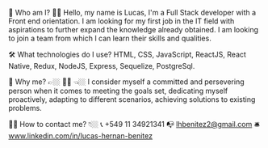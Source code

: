 🎤 Who am I?
👋🏼 Hello, my name is Lucas, I'm a Full Stack developer with a Front end orientation. I am looking for my first job in the IT field with aspirations to further expand the knowledge already obtained. I am looking to join a team from which I can learn their skills and qualities.

🛠 What technologies do I use?
HTML, CSS, JavaScript, ReactJS, React Native, Redux, NodeJS, Express, Sequelize, PostgreSql.

📌 Why me? 👉🏼 👦🏻 👈🏼
I consider myself a committed and persevering person when it comes to meeting the goals set, dedicating myself proactively, adapting to different scenarios, achieving solutions to existing problems.

🕵🏼 How to contact me? 👇🏼
📞 +549 11 34921341
📭 lhbenitez2@gmail.com
🛎️ www.linkedin.com/in/lucas-hernan-benitez
